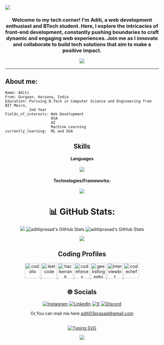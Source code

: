 <p>
 <img src="https://capsule-render.vercel.app/api?type=waving&height=150&color=0:c40c96,100:060dc9&text=Hello,%20Namaste!&textBg=false&fontColor=ffebef&animation=fadeIn"/>
</p>
<h3 align="center">
Welcome to my tech corner! I'm Aditi, a web development enthusiast and BTech  student. Here, I explore the intricacies of front-end development, constantly pushing boundaries to craft dynamic and engaging web experiences. Join me as I innovate and collaborate to build tech solutions that aim to make a positive impact.
<br>

![](https://komarev.com/ghpvc/?username=aditiiprasad&color=941315&label=Profile+Visits)
</h3>

 <hr>
<h2>About me:</h2>


 
```
Name: Aditi
From: Gurgaon, Haryana, India
Education: Pursuing B.Tech in Computer Science and Engineering from BIT Mesra,
           2nd Year
Fields_of_interests: Web Development
                     DSA
                     AI
                     Machine Learning 
currently_learning:  ML and DSA
```
<div  align="center">
<h2>Skills</h2>
<h4>Languages</h4>
<img src="https://skillicons.dev/icons?i=java,c,javascript" />
<h4>Technologies/Frameworks:</h4>
<img src="https://skillicons.dev/icons?i=html,css,bootstrap,react,angular,nodejs,express,mongodb,mysql,git,github,vscode,idea" />

# 📊 GitHub Stats:
<p>
 
 ![](https://github-profile-trophy.vercel.app/?username=aditiiprasad&theme=radical&no-frame=false&no-bg=false&margin-w=4)
 <img src="https://github-readme-stats.vercel.app/api/top-langs/?username=aditiiprasad&theme=radical&show_icons=true&hide_border=true&layout=compact" alt="aditiiprasad's GitHub Stats" />
 <img src="https://github-readme-stats.vercel.app/api?username=aditiiprasad&theme=radical&show_icons=true&hide_border=true&count_private=true" alt="aditiiprasad's GitHub Stats" />

 
 ![](https://github-readme-streak-stats.herokuapp.com/?user=aditiiprasad&theme=radical&hide_border=false)<br/>


</p>

<h2>Coding Profiles</h2>
<p>
 <a href="https://codolio.com/profile/aditiiprasad">
  <img src="https://codolio.com/codolio_assets/codolio.svg" alt="codolio" height="50" >
</a>
 
 <a href="https://leetcode.com/u/aditiiprasad/">
  <img src="https://upload.wikimedia.org/wikipedia/commons/8/8e/LeetCode_Logo_1.png?20190719232508" alt="leetcode" height="50" >
</a>

<a href="https://www.hackerrank.com/profile/aditiiprasad">
  <img src="https://upload.wikimedia.org/wikipedia/commons/thumb/4/40/HackerRank_Icon-1000px.png/900px-HackerRank_Icon-1000px.png" alt="hackerrank" height="50" >
</a>
 
 <a href="https://codeforces.com/profile/aditiiprasad">
  <img src="https://cdn.iconscout.com/icon/free/png-512/free-code-forces-3521352-2944796.png?f=webp&w=512" alt="codeforces" height="50" >
</a>
 
 <a href="https://www.geeksforgeeks.org/user/aditiiprasad/">
  <img src="https://repository-images.githubusercontent.com/389729275/371ba38b-8a03-4bff-916c-c3fa5396ceda" alt="geeksforgeeks" height="50" >
</a>
 
 <a href="https://www.interviewbit.com/profile/9adcfy_g8p/">
  <img src="https://images.crunchbase.com/image/upload/c_pad,h_170,w_170,f_auto,b_white,q_auto:eco,dpr_2/v1436904172/ogamz6kykgz4kdz25ztl.png" alt="interviewbit" height="50" >
</a>

 <a href="https://www.codechef.com/users/aditiiprasad">
  <img src="https://images.crunchbase.com/image/upload/c_pad,h_170,w_170,f_auto,b_white,q_auto:eco,dpr_2/zruiknbedz8yqafxbazb" alt="codechef" height="50" >
</a>
</p>

<h2> 🌐  Socials</h2>
<p>

[![Instagram](https://img.shields.io/badge/Instagram-%23E4405F.svg?logo=Instagram&logoColor=white)](https://instagram.com/aditiiprasad) [![LinkedIn](https://img.shields.io/badge/LinkedIn-%230077B5.svg?logo=linkedin&logoColor=white)](https://linkedin.com/in/aditiiprasad) [![X](https://img.shields.io/badge/X-black.svg?logo=X&logoColor=white)](https://x.com/aditiiprasad) [![Discord](https://img.shields.io/badge/Discord-%237289DA.svg?logo=discord&logoColor=white)](https://discord.gg/aditiiprasad)

 
</p>



<p align="center">
<a>Or,You can mail me here <a href="mailto:aditi03prasad@gmail.com">aditi03prasad@gmail.com</a>
</p>


<br>
<a href="https://git.io/typing-svg"><img src="https://readme-typing-svg.demolab.com?font=Libre+Baskerville&size=25&pause=1000&color=3f0785&random=false&width=435&lines=Thank+you+for+visiting+my+profile+" alt="Typing SVG" /></a>
</div>
<p align="center">
  <img src="https://capsule-render.vercel.app/api?type=waving&height=100&color=0:c40c96,100:060dc9&textBg=false&fontColor=0c0a8a&animation=fadeIn&fontSize=50&descAlignY=16&descAlign=0&fontAlign=48&reversal=false&section=footer"/>
</p>





